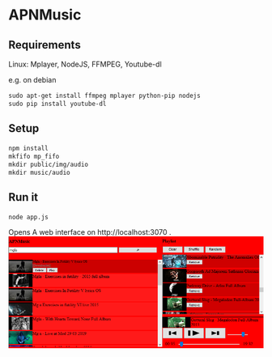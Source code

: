 # APNMusic

## Requirements
Linux: Mplayer, NodeJS, FFMPEG, Youtube-dl

e.g. on debian

```
sudo apt-get install ffmpeg mplayer python-pip nodejs
sudo pip install youtube-dl
```
## Setup
```
npm install
mkfifo mp_fifo
mkdir public/img/audio
mkdir music/audio
```

## Run it
```
node app.js
```
Opens A web interface on http://localhost:3070 .
![IMG](/img/img.png)

